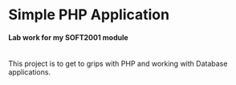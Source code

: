 # Simple PHP Application
#### Lab work for my SOFT2001 module

<br>
This project is to get to grips with PHP and working with Database applications.
